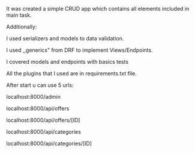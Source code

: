 It was created a simple CRUD app which contains all elements included in main task.

Additionally:

I used serializers and models to data validation.

I used ,,generics" from DRF to implement Views/Endpoints.

I covered models and endpoints with basics tests

All the plugins that I used are in requirements.txt file.

After start u can use 5 urls:

localhost:8000/admin

localhost:8000/api/offers

localhost:8000/api/offers/[ID]

localhost:8000/api/categories

localhost:8000/api/categories/[ID]